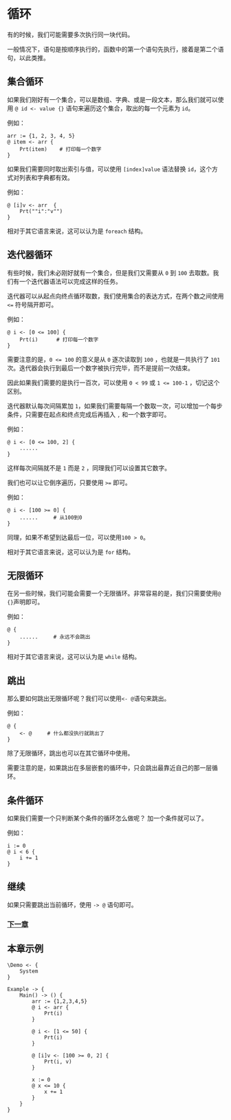 # 循环
有的时候，我们可能需要多次执行同一块代码。

一般情况下，语句是按顺序执行的，函数中的第一个语句先执行，接着是第二个语句，以此类推。
## 集合循环
如果我们刚好有一个集合，可以是数组、字典、或是一段文本，那么我们就可以使用 `@ id <- value {}` 语句来遍历这个集合，取出的每一个元素为 `id`。

例如：
```
arr := {1, 2, 3, 4, 5}
@ item <- arr {
    Prt(item)    # 打印每一个数字
}
```

如果我们需要同时取出索引与值，可以使用 `[index]value` 语法替换 `id`，这个方式对列表和字典都有效。

例如：
```
@ [i]v <- arr  {
    Prt(""i":"v"")
}
```

相对于其它语言来说，这可以认为是 `foreach` 结构。
## 迭代器循环
有些时候，我们未必刚好就有一个集合，但是我们又需要从 `0` 到 `100` 去取数。我们有一个迭代器语法可以完成这样的任务。

迭代器可以从起点向终点循环取数，我们使用集合的表达方式，在两个数之间使用 `<=` 符号隔开即可。

例如：
```
@ i <- [0 <= 100] {
    Prt(i)      # 打印每一个数字
}
```
需要注意的是，`0 <= 100` 的意义是从 `0` 逐次读取到 `100` ，也就是一共执行了 `101` 次。迭代器会执行到最后一个数字被执行完毕，而不是提前一次结束。

因此如果我们需要的是执行一百次，可以使用 `0 < 99` 或 `1 <= 100-1` ，切记这个区别。

迭代器默认每次间隔累加 `1`，如果我们需要每隔一个数取一次，可以增加一个每步条件，只需要在起点和终点完成后再插入 `,` 和一个数字即可。

例如：
```
@ i <- [0 <= 100, 2] {
    ......
}
```
这样每次间隔就不是 `1` 而是 `2` ，同理我们可以设置其它数字。

我们也可以让它倒序遍历，只要使用 `>=` 即可。

例如：
```
@ i <- [100 >= 0] {
    ......     # 从100到0
}
```
同理，如果不希望到达最后一位，可以使用`100 > 0`。

相对于其它语言来说，这可以认为是 `for` 结构。
## 无限循环
在另一些时候，我们可能会需要一个无限循环。非常容易的是，我们只需要使用`@ {}`声明即可。

例如：
```
@ {
    ......     # 永远不会跳出
}
```
相对于其它语言来说，这可以认为是 `while` 结构。
## 跳出
那么要如何跳出无限循环呢？我们可以使用`<- @`语句来跳出。

例如：
```
@ {
    <- @     # 什么都没执行就跳出了
}
```
除了无限循环，跳出也可以在其它循环中使用。

需要注意的是，如果跳出在多层嵌套的循环中，只会跳出最靠近自己的那一层循环。
## 条件循环
如果我们需要一个只判断某个条件的循环怎么做呢？
加一个条件就可以了。

例如：
```
i := 0
@ i < 6 {
    i += 1
}
```
## 继续
如果只需要跳出当前循环，使用 `-> @` 语句即可。

### [下一章](function-type.md)

## 本章示例
```
\Demo <- {
    System
}

Example -> {
    Main() -> () {
        arr := {1,2,3,4,5}
        @ i <- arr {
            Prt(i)
        }

        @ i <- [1 <= 50] {
            Prt(i)
        }

        @ [i]v <- [100 >= 0, 2] {
            Prt(i, v)
        }

        x := 0
        @ x <= 10 {
            x += 1
        }
    }
}
```